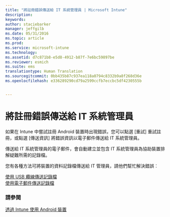 ```yaml
---
title: "將註冊錯誤傳送給 IT 系統管理員 | Microsoft Intune"
description: 
keywords: 
author: staciebarker
manager: jeffgilb
ms.date: 05/31/2016
ms.topic: article
ms.prod: 
ms.service: microsoft-intune
ms.technology: 
ms.assetid: d7c871b8-e5d8-4912-b87f-7e6bc59897be
ms.reviewer: esmich
ms.suite: ems
translationtype: Human Translation
ms.sourcegitcommit: 0bb435b87c937ea118a0794c8332b9a8f268d36e
ms.openlocfilehash: e336289290cd79a2599ccfb7eccbc5df4230555b


---
```



# 將註冊錯誤傳送給 IT 系統管理員

如果在 Intune 中嘗試註冊 Android 裝置時出現錯誤，您可以點選 [重試] 重試註冊，或點選 [傳送資訊] 將錯誤資訊以電子郵件傳送給 IT 系統管理員。 

傳送給 IT 系統管理員的電子郵件，會自動建立並包含 IT 系統管理員為協助裝置排解疑難所需的記錄檔。

您有各種方法可將裝置的資料記錄檔傳送給 IT 管理員，請他們幫忙解決錯誤︰

[使用 USB 纜線傳送記錄檔](send-diagnostic-data-logs-to-your-it-administrator-using-a-usb-cable-android.md)</br>
[使用電子郵件傳送記錄檔](send-diagnostic-data-logs-to-your-it-administrator-using-email-android.md)

### 請參閱
[透過 Intune 使用 Android 裝置](using-your-android-device-with-intune.md)


<!--HONumber=Jun16_HO4-->


